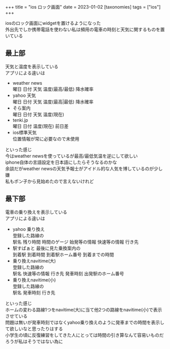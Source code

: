 +++
title = "ios ロック画面"
date = 2023-01-02
[taxonomies]
tags = ["ios"]
+++

iosのロック画面にwidgetを置けるようになった\
外出先でしか携帯電話を使わない私は頻用の電車の時刻と天気に関するものを置いている

## 最上部
天気と温度を表示している\
アプリによる違いは
- weather news\
曜日 日付 天気 温度(最高/最低) 降水確率
- yahoo 天気\
曜日 日付 天気 温度(最高|最低) 降水確率
- そら案内\
曜日 日付 天気 温度(現在)
- tenki.jp\
曜日 日付 温度(現在) 前日差
- ios標準天気\
位置情報が常に必要なので未使用

といった感じ\
今はweather newsを使っているが最高/最低気温を逆にして欲しい\
iphone自体の言語設定を日本語にしたらそうなるのかな\
余談だがweather newsの天気予報士がアイドル的な人気を博しているのが少し嫌\
私もポン子から見始めたので言えないけれど

## 最下部
電車の乗り換えを表示している\
アプリによる違いは
- yahoo 乗り換え\
登録した路線の\
駅名 残り時間 時間のゲージ 始発等の情報 快速等の情報 行き先
- 駅すぱぁと
最後に見た乗換案内の\
到着駅 到着時間 到着駅ホーム番号 到着までの時間
- 乗り換えnavitime(大)\
登録した路線の\
駅名 快速等の情報 行き先 発車時刻 出発駅のホーム番号
- 乗り換えnavitime(小)\
登録した路線の\
駅名 発車時刻 行き先

といった感じ\
ホームの変わる路線1つをnavitime(大)に当て他2つの路線をnavitime(小)で表示させている\
問題は無いが発車時刻ではなくyahoo乗り換えのように発車までの時間を表示して欲しいなと思ったりはする\
小学生の頃に反復練習をしてきた人にとっては時間の引き算なんて容易いものだろうが私はそうではない為に